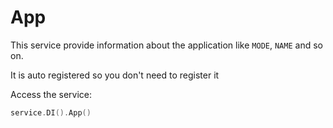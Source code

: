 # App
This service provide information about the application like `MODE`, `NAME` and so on.

It is auto registered so you don't need to register it

Access the service:
```go
service.DI().App()
```